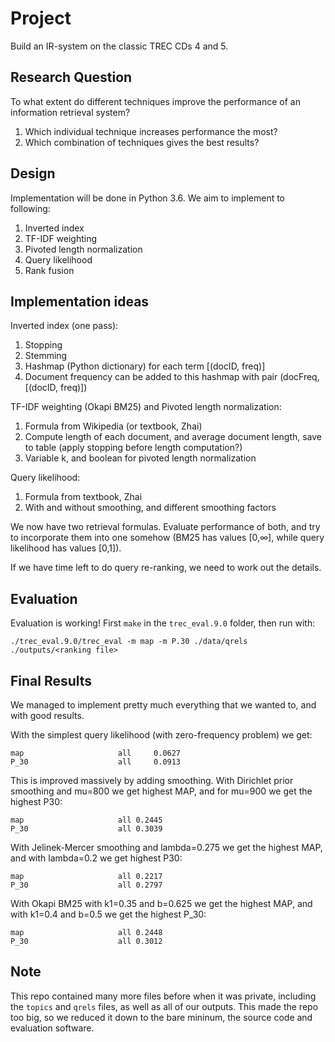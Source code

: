 # Project
Build an IR-system on the classic TREC CDs 4 and 5.

## Research Question
To what extent do different techniques improve the performance of an information retrieval system?
1. Which individual technique increases performance the most?
2. Which combination of techniques gives the best results?

## Design
Implementation will be done in Python 3.6.
We aim to implement to following:

1. Inverted index
2. TF-IDF weighting
3. Pivoted length normalization 
4. Query likelihood
5. Rank fusion

## Implementation ideas
Inverted index (one pass):
1. Stopping
2. Stemming
3. Hashmap (Python dictionary) for each term [(docID, freq)]
4. Document frequency can be added to this hashmap with pair (docFreq, [(docID, freq)])

TF-IDF weighting (Okapi BM25) and Pivoted length normalization:
1. Formula from Wikipedia (or textbook, Zhai)
2. Compute length of each document, and average document length, save to table (apply stopping before length computation?)
3. Variable k, and boolean for pivoted length normalization

Query likelihood:
1. Formula from textbook, Zhai
2. With and without smoothing, and different smoothing factors

We now have two retrieval formulas. Evaluate performance of both, and try to incorporate them into one somehow (BM25 has values [0,∞], while query likelihood has values [0,1]).

If we have time left to do query re-ranking, we need to work out the details.

## Evaluation
Evaluation is working! First `make` in the `trec_eval.9.0` folder, then run with:
```
./trec_eval.9.0/trec_eval -m map -m P.30 ./data/qrels ./outputs/<ranking file>
```

## Final Results
We managed to implement pretty much everything that we wanted to, and with good results.

With the simplest query likelihood (with zero-frequency problem) we get:
```
map                     all     0.0627
P_30                    all     0.0913
```

This is improved massively by adding smoothing.
With Dirichlet prior smoothing and mu=800 we get highest MAP, and for mu=900 we get the highest P30:
```
map                   	all	0.2445
P_30                  	all	0.3039
```

With Jelinek-Mercer smoothing and lambda=0.275 we get the highest MAP, and with lambda=0.2 we get highest P30:
```
map                   	all	0.2217
P_30                  	all	0.2797
```

With Okapi BM25 with k1=0.35 and b=0.625 we get the highest MAP, and with k1=0.4 and b=0.5 we get the highest P_30:
```
map                   	all	0.2448
P_30                  	all	0.3012
```

## Note
This repo contained many more files before when it was private, including the `topics` and `qrels` files, as well as all of our outputs. This made the repo too big, so we reduced it down to the bare mininum, the source code and evaluation software.